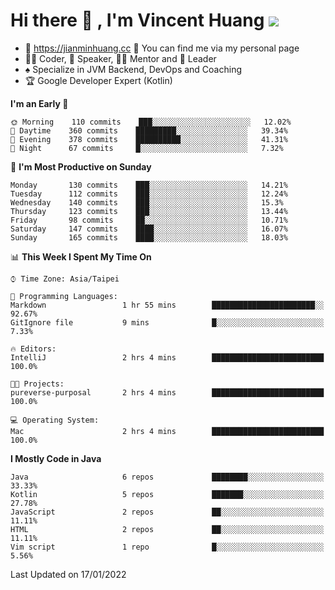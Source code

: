 # Hi there 👋 , I'm Vincent Huang ![](https://komarev.com/ghpvc/?username=Jian-Min-Huang)
- 💎 https://jianminhuang.cc 🙋 You can find me via my personal page
- 👨‍💻 Coder, 🎤 Speaker, 👨‍🏫 Mentor and 🚀 Leader
- ♠️ Specialize in JVM Backend, DevOps and Coaching
- 🏆 Google Developer Expert (Kotlin)

<!--START_SECTION:waka-->
**I'm an Early 🐤** 

```text
🌞 Morning    110 commits    ███░░░░░░░░░░░░░░░░░░░░░░   12.02% 
🌆 Daytime    360 commits    █████████░░░░░░░░░░░░░░░░   39.34% 
🌃 Evening    378 commits    ██████████░░░░░░░░░░░░░░░   41.31% 
🌙 Night      67 commits     █░░░░░░░░░░░░░░░░░░░░░░░░   7.32%

```
📅 **I'm Most Productive on Sunday** 

```text
Monday       130 commits    ███░░░░░░░░░░░░░░░░░░░░░░   14.21% 
Tuesday      112 commits    ███░░░░░░░░░░░░░░░░░░░░░░   12.24% 
Wednesday    140 commits    ███░░░░░░░░░░░░░░░░░░░░░░   15.3% 
Thursday     123 commits    ███░░░░░░░░░░░░░░░░░░░░░░   13.44% 
Friday       98 commits     ██░░░░░░░░░░░░░░░░░░░░░░░   10.71% 
Saturday     147 commits    ████░░░░░░░░░░░░░░░░░░░░░   16.07% 
Sunday       165 commits    ████░░░░░░░░░░░░░░░░░░░░░   18.03%

```


📊 **This Week I Spent My Time On** 

```text
⌚︎ Time Zone: Asia/Taipei

💬 Programming Languages: 
Markdown                 1 hr 55 mins        ███████████████████████░░   92.67% 
GitIgnore file           9 mins              █░░░░░░░░░░░░░░░░░░░░░░░░   7.33%

🔥 Editors: 
IntelliJ                 2 hrs 4 mins        █████████████████████████   100.0%

🐱‍💻 Projects: 
pureverse-purposal       2 hrs 4 mins        █████████████████████████   100.0%

💻 Operating System: 
Mac                      2 hrs 4 mins        █████████████████████████   100.0%

```

**I Mostly Code in Java** 

```text
Java                     6 repos             ████████░░░░░░░░░░░░░░░░░   33.33% 
Kotlin                   5 repos             ███████░░░░░░░░░░░░░░░░░░   27.78% 
JavaScript               2 repos             ██░░░░░░░░░░░░░░░░░░░░░░░   11.11% 
HTML                     2 repos             ██░░░░░░░░░░░░░░░░░░░░░░░   11.11% 
Vim script               1 repo              █░░░░░░░░░░░░░░░░░░░░░░░░   5.56%

```



 Last Updated on 17/01/2022
<!--END_SECTION:waka-->
